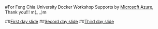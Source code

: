 #For Feng Chia University Docker Workshop
Supports by [Microsoft Azure](https://portal.azure.com/), Thank you!!! m(_ _)m

##[First day slide](https://goo.gl/f1yO0d)
##[Secord day slide](https://goo.gl/rnQpPn)
##[Third day slide](https://goo.gl/xAOMqa)
